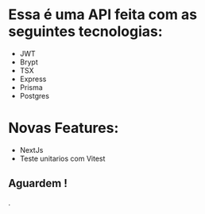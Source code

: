 # Essa é uma API feita com as seguintes tecnologias:

- JWT
- Brypt
- TSX
- Express
- Prisma
- Postgres

# Novas Features:

- NextJs
- Teste unitarios com Vitest

## Aguardem !
.
